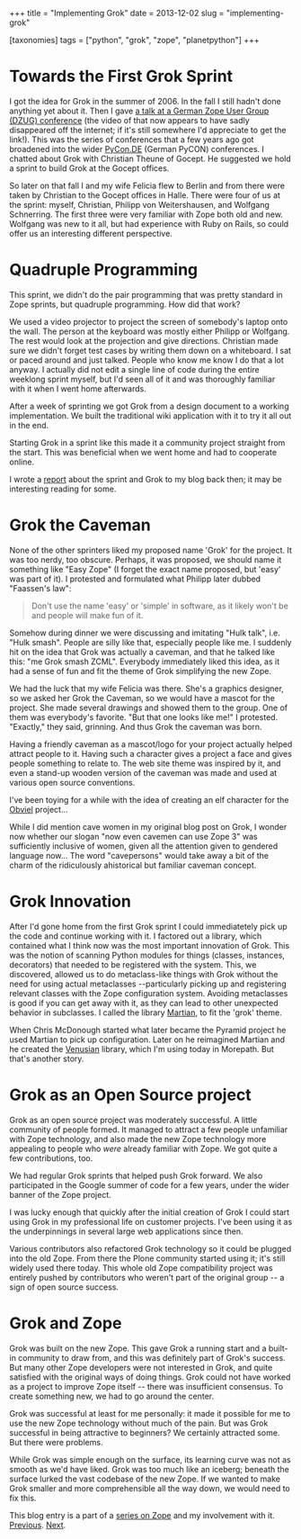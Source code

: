 +++
title = "Implementing Grok"
date = 2013-12-02
slug = "implementing-grok"

[taxonomies]
tags = ["python", "grok", "zope", "planetpython"]
+++

# Towards the First Grok Sprint

I got the idea for Grok in the summer of 2006. In the fall I still
hadn't done anything yet about it. Then I gave [a talk at a German Zope
User Group (DZUG)
conference](/posts/dzug-keynote)
(the video of that now appears to have sadly disappeared off the
internet; if it's still somewhere I'd appreciate to get the link!). This
was the series of conferences that a few years ago got broadened into
the wider [PyCon.DE](https://2013.de.pycon.org/) (German PyCON)
conferences. I chatted about Grok with Christian Theune of Gocept. He
suggested we hold a sprint to build Grok at the Gocept offices.

So later on that fall I and my wife Felicia flew to Berlin and from
there were taken by Christian to the Gocept offices in Halle. There were
four of us at the sprint: myself, Christian, Philipp von Weitershausen,
and Wolfgang Schnerring. The first three were very familiar with Zope
both old and new. Wolfgang was new to it all, but had experience with
Ruby on Rails, so could offer us an interesting different perspective.

# Quadruple Programming

This sprint, we didn't do the pair programming that was pretty standard
in Zope sprints, but quadruple programming. How did that work?

We used a video projector to project the screen of somebody's laptop
onto the wall. The person at the keyboard was mostly either Philipp or
Wolfgang. The rest would look at the projection and give directions.
Christian made sure we didn't forget test cases by writing them down on
a whiteboard. I sat or paced around and just talked. People who know me
know I do that a lot anyway. I actually did not edit a single line of
code during the entire weeklong sprint myself, but I'd seen all of it
and was thoroughly familiar with it when I went home afterwards.

After a week of sprinting we got Grok from a design document to a
working implementation. We built the traditional wiki application with
it to try it all out in the end.

Starting Grok in a sprint like this made it a community project straight
from the start. This was beneficial when we went home and had to
cooperate online.

I wrote a
[report](/posts/grok-or-what-i-did-on-my-holiday)
about the sprint and Grok to my blog back then; it may be interesting
reading for some.

# Grok the Caveman

None of the other sprinters liked my proposed name 'Grok' for the
project. It was too nerdy, too obscure. Perhaps, it was proposed, we
should name it something like "Easy Zope" (I forget the exact name
proposed, but 'easy' was part of it). I protested and formulated what
Philipp later dubbed "Faassen's law":

> Don't use the name 'easy' or 'simple' in software, as it likely won't
> be and people will make fun of it.

Somehow during dinner we were discussing and imitating "Hulk talk", i.e.
"Hulk smash". People are silly like that, especially people like me. I
suddenly hit on the idea that Grok was actually a caveman, and that he
talked like this: "me Grok smash ZCML". Everybody immediately liked this
idea, as it had a sense of fun and fit the theme of Grok simplifying the
new Zope.

We had the luck that my wife Felicia was there. She's a graphics
designer, so we asked her Grok the Caveman, so we would have a mascot
for the project. She made several drawings and showed them to the group.
One of them was everybody's favorite. "But that one looks like me!" I
protested. "Exactly," they said, grinning. And thus Grok the caveman was
born.

Having a friendly caveman as a mascot/logo for your project actually
helped attract people to it. Having such a character gives a project a
face and gives people something to relate to. The web site theme was
inspired by it, and even a stand-up wooden version of the caveman was
made and used at various open source conventions.

I've been toying for a while with the idea of creating an elf character
for the [Obviel](http://www.obviel.org) project...

While I did mention cave women in my original blog post on Grok, I
wonder now whether our slogan "now even cavemen can use Zope 3" was
sufficiently inclusive of women, given all the attention given to
gendered language now... The word "cavepersons" would take away a bit of
the charm of the ridiculously ahistorical but familiar caveman concept.

# Grok Innovation

After I'd gone home from the first Grok sprint I could immediatetely
pick up the code and continue working with it. I factored out a library,
which contained what I think now was the most important innovation of
Grok. This was the notion of scanning Python modules for things
(classes, instances, decorators) that needed to be registered with the
system. This, we discovered, allowed us to do metaclass-like things with
Grok without the need for using actual metaclasses --particularly
picking up and registering relevant classes with the Zope configuration
system. Avoiding metaclasses is good if you can get away with it, as
they can lead to other unexpected behavior in subclasses. I called the
library [Martian](http://pypi.python.org/pypi/martian), to fit the
'grok' theme.

When Chris McDonough started what later became the Pyramid project he
used Martian to pick up configuration. Later on he reimagined Martian
and he created the [Venusian](http://pypi.python.org/pypi/venusian)
library, which I'm using today in Morepath. But that's another story.

# Grok as an Open Source project

Grok as an open source project was moderately successful. A little
community of people formed. It managed to attract a few people
unfamiliar with Zope technology, and also made the new Zope technology
more appealing to people who _were_ already familiar with Zope. We got
quite a few contributions, too.

We had regular Grok sprints that helped push Grok forward. We also
participated in the Google summer of code for a few years, under the
wider banner of the Zope project.

I was lucky enough that quickly after the initial creation of Grok I
could start using Grok in my professional life on customer projects.
I've been using it as the underpinnings in several large web
applications since then.

Various contributors also refactored Grok technology so it could be
plugged into the old Zope. From there the Plone community started using
it; it's still widely used there today. This whole old Zope
compatibility project was entirely pushed by contributors who weren't
part of the original group -- a sign of open source success.

# Grok and Zope

Grok was built on the new Zope. This gave Grok a running start and a
built-in community to draw from, and this was definitely part of Grok's
success. But many other Zope developers were not interested in Grok, and
quite satisfied with the original ways of doing things. Grok could not
have worked as a project to improve Zope itself -- there was
insufficient consensus. To create something new, we had to go around the
center.

Grok was successful at least for me personally: it made it possible for
me to use the new Zope technology without much of the pain. But was Grok
successful in being attractive to beginners? We certainly attracted
some. But there were problems.

While Grok was simple enough on the surface, its learning curve was not
as smooth as we'd have liked. Grok was too much like an iceberg; beneath
the surface lurked the vast codebase of the new Zope. If we wanted to
make Grok smaller and more comprehensible all the way down, we would
need to fix this.

This blog entry is a part of a [series on
Zope](/posts/my-exit-from-zope) and my
involvement with it.
[Previous](/posts/grok).
[Next](/posts/back-to-the-center).
